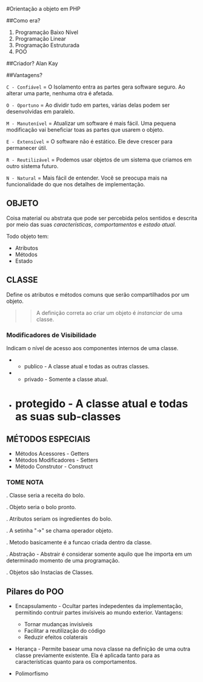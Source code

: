 #Orientação a objeto em PHP

##Como era?

1. Programação Baixo Nível
2. Programação Linear
3. Programação Estruturada
4. POO


##Criador?
Alan Kay

##Vantagens?

`C - Confiável` = O Isolamento entra as partes gera software seguro. Ao  alterar uma parte, nenhuma otra é afetada.

`O - Oportuno` = Ao dividir tudo em partes, várias delas podem ser desenvolvidas em paralelo.

`M - Manutenível` = Atualizar um software é mais fácil. Uma pequena modificação vai beneficiar toas as partes que usarem o objeto.

`E - Extensível`  = O software não é estático. Ele deve crescer para permanecer útil.

`R - Reutilizável` = Podemos usar objetos de um sistema que criamos em outro sistema futuro.

`N - Natural` = Mais fácil de entender. Você se preocupa mais na funcionalidade do que nos detalhes de implementação.

## OBJETO
Coisa material ou abstrata que pode ser percebida pelos sentidos e descrita por meio das suas *características*, *comportamentos* e *estado atual*.

Todo objeto tem:
* Atributos
* Métodos
* Estado

## CLASSE
Define os atributos e métodos comuns que serão compartilhados por um objeto.

>> A definição correta ao criar um objeto é *instanciar* de uma classe.

### Modificadores de Visibilidade
Indicam o nível de acesso aos componentes internos de uma classe.
* + publico - A classe atual e todas as outras classes.
* - privado - Somente a classe atual.
* # protegido - A classe atual e todas as suas sub-classes


## MÉTODOS ESPECIAIS
* Métodos Acessores - Getters
* Métodos Modificadores - Setters
* Método Construtor - Construct


### TOME NOTA
. Classe seria a receita do bolo.

. Objeto seria o bolo pronto.

. Atributos seriam os ingredientes do bolo.

. A setinha "->" se chama operador objeto.

. Metodo basicamente é a funcao criada dentro da classe.

. Abstração - Abstrair é considerar somente aquilo que lhe importa em um determinado momento de uma programação.

. Objetos são Instacias de Classes.


## Pilares do POO
* Encapsulamento - Ocultar partes indepedentes da implementação, permitindo contruir partes invísiveis ao mundo exterior.
  Vantagens:
  * Tornar mudanças invisíveis
  * Facilitar a reutilização do código
  * Reduzir efeitos colaterais



* Herança - Permite basear uma nova classe na definição de uma outra classe previamente existente. Ela é aplicada tanto para as características quanto para os comportamentos.

* Polimorfismo

